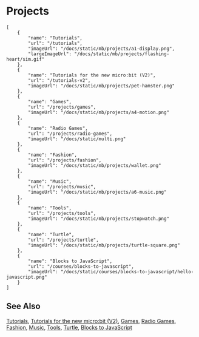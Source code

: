 # Projects

```codecard
[
    {
        "name": "Tutorials",
        "url": "/tutorials",
        "imageUrl": "/docs/static/mb/projects/a1-display.png",
        "largeImageUrl": "/docs/static/mb/projects/flashing-heart/sim.gif"
    },
    {
        "name": "Tutorials for the new micro:bit (V2)",
        "url": "/tutorials-v2",
        "imageUrl": "/docs/static/mb/projects/pet-hamster.png"
    },
    {
        "name": "Games",
        "url": "/projects/games",
        "imageUrl": "/docs/static/mb/projects/a4-motion.png"
    },
    {
        "name": "Radio Games",
        "url": "/projects/radio-games",
        "imageUrl": "/docs/static/multi.png"
    },
    {
        "name": "Fashion",
        "url": "/projects/fashion",
        "imageUrl": "/docs/static/mb/projects/wallet.png"
    },
    {
        "name": "Music",
        "url": "/projects/music",
        "imageUrl": "/docs/static/mb/projects/a6-music.png"
    },
    {
        "name": "Tools",
        "url": "/projects/tools",
        "imageUrl": "/docs/static/mb/projects/stopwatch.png"
    },
    {
        "name": "Turtle",
        "url": "/projects/turtle",
        "imageUrl": "/docs/static/mb/projects/turtle-square.png"
    },
    {
        "name": "Blocks to JavaScript",
        "url": "/courses/blocks-to-javascript",
        "imageUrl": "/docs/static/courses/blocks-to-javascript/hello-javascript.png"
    }
]
```

## See Also

[Tutorials](/tutorials),
[Tutorials for the new micro:bit (V2)](/tutorials-v2),
[Games](/projects/games),
[Radio Games](/projects/radio-games),
[Fashion](/projects/fashion),
[Music](/projects/music),
[Tools](/projects/tools),
[Turtle](/projects/turtle),
[Blocks to JavaScript](/courses/blocks-to-javascript)


